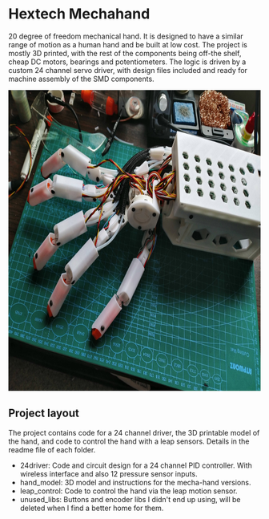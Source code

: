 Hextech Mechahand
=================

20 degree of freedom mechanical hand. It is designed to have a similar range of
motion as a human hand and be built at low cost. The project is mostly 3D printed,
with the rest of the components being off-the shelf, cheap DC motors, bearings and
potentiometers. The logic is driven by a custom 24 channel servo driver, with design
files included and ready for machine assembly of the SMD components.

<img src="media/mechahand_mk6.jpg" width="800" height="600" />


Project layout
--------------

The project contains code for a 24 channel driver, the 3D printable model of the hand, and code to control the hand with a leap sensors. Details in the readme file of each folder.

* 24driver: Code and circuit design for a 24 channel PID controller. With wireless interface and also 12 pressure sensor inputs.
* hand_model: 3D model and instructions for the mecha-hand versions.
* leap_control: Code to control the hand via the leap motion sensor.
* unused_libs: Buttons and encoder libs I didn't end up using, will be deleted when I find a better home for them.
